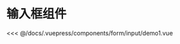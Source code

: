 # 输入框组件

<common-democode title="基础用法">
  <form-input-demo1></form-input-demo1>
  <highlight-code slot="codeText" lang="vue">
<<< @/docs/.vuepress/components/form/input/demo1.vue
  </highlight-code>
</common-democode>

<form-input-attr-desc></form-input-attr-desc>
